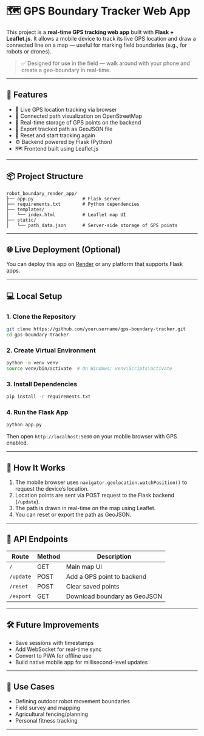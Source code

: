 
# 🗺️ GPS Boundary Tracker Web App

This project is a **real-time GPS tracking web app** built with **Flask + Leaflet.js**. It allows a mobile device to track its live GPS location and draw a connected line on a map — useful for marking field boundaries (e.g., for robots or drones).

> ✅ Designed for use in the field — walk around with your phone and create a geo-boundary in real-time.

---

## 🚀 Features

- 📍 Live GPS location tracking via browser
- 🧭 Connected path visualization on OpenStreetMap
- 💾 Real-time storage of GPS points on the backend
- 📁 Export tracked path as GeoJSON file
- 🔄 Reset and start tracking again
- ⚙️ Backend powered by Flask (Python)
- 🗺️ Frontend built using Leaflet.js

---

## 📦 Project Structure

```
robot_boundary_render_app/
├── app.py                  # Flask server
├── requirements.txt        # Python dependencies
├── templates/
│   └── index.html          # Leaflet map UI
├── static/
│   └── path_data.json      # Server-side storage of GPS points
```

---

## 🌐 Live Deployment (Optional)

You can deploy this app on [Render](https://render.com/) or any platform that supports Flask apps.

---

## 💻 Local Setup

### 1. Clone the Repository

```bash
git clone https://github.com/yourusername/gps-boundary-tracker.git
cd gps-boundary-tracker
```

### 2. Create Virtual Environment

```bash
python -m venv venv
source venv/bin/activate  # On Windows: venv\Scripts\activate
```

### 3. Install Dependencies

```bash
pip install -r requirements.txt
```

### 4. Run the Flask App

```bash
python app.py
```

Then open `http://localhost:5000` on your mobile browser with GPS enabled.

---

## 📲 How It Works

1. The mobile browser uses `navigator.geolocation.watchPosition()` to request the device’s location.
2. Location points are sent via POST request to the Flask backend (`/update`).
3. The path is drawn in real-time on the map using Leaflet.
4. You can reset or export the path as GeoJSON.

---

## 📁 API Endpoints

| Route         | Method | Description                    |
|---------------|--------|--------------------------------|
| `/`           | GET    | Main map UI                    |
| `/update`     | POST   | Add a GPS point to backend     |
| `/reset`      | POST   | Clear saved points             |
| `/export`     | GET    | Download boundary as GeoJSON   |

---

## 🛠 Future Improvements

- Save sessions with timestamps
- Add WebSocket for real-time sync
- Convert to PWA for offline use
- Build native mobile app for millisecond-level updates

---

## 🧠 Use Cases

- Defining outdoor robot movement boundaries
- Field survey and mapping
- Agricultural fencing/planning
- Personal fitness tracking

---
